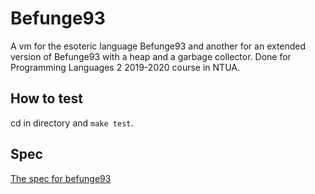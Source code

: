 # Befunge93

A vm for the esoteric language Befunge93 and another for an extended version of Befunge93 with a heap and
a garbage collector. Done for Programming Languages 2 2019-2020 course in NTUA.

## How to test
cd in directory and `make test`.

## Spec
[The spec for befunge93](https://catseye.tc/view/befunge-93/doc/Befunge-93.markdown)

